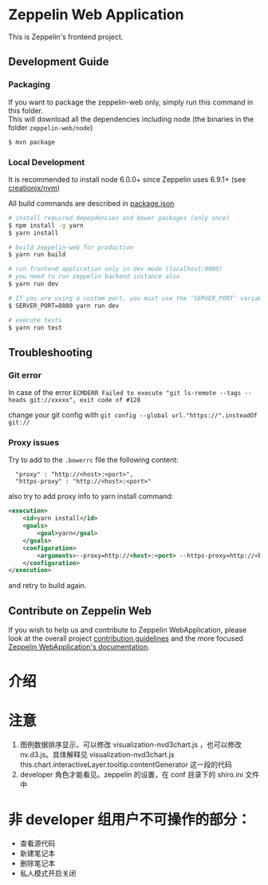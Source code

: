 # Zeppelin Web Application

This is Zeppelin's frontend project.

## Development Guide

### Packaging

If you want to package the zeppelin-web only, simply run this command in this folder.<br>
This will download all the dependencies including node (the binaries in the folder `zeppelin-web/node`)

```
$ mvn package
```

### Local Development

It is recommended to install node 6.0.0+ since Zeppelin uses 6.9.1+ (see [creationix/nvm](https://github.com/creationix/nvm))

All build commands are described in [package.json](./package.json)

```sh
# install required depepdencies and bower packages (only once)
$ npm install -g yarn
$ yarn install

# build zeppelin-web for production
$ yarn run build

# run frontend application only in dev mode (localhost:9000)
# you need to run zeppelin backend instance also
$ yarn run dev

# If you are using a custom port, you must use the 'SERVER_PORT' variable to run the web application development mode
$ SERVER_PORT=8080 yarn run dev

# execute tests
$ yarn run test
```

## Troubleshooting

### Git error

In case of the error `ECMDERR Failed to execute "git ls-remote --tags --heads git://xxxxx", exit code of #128`

change your git config with `git config --global url."https://".insteadOf git://`

### Proxy issues

Try to add to the `.bowerrc` file the following content:

```
  "proxy" : "http://<host>:<port>",
  "https-proxy" : "http://<host>:<port>"
```

also try to add proxy info to yarn install command:

```xml
<execution>
    <id>yarn install</id>
    <goals>
        <goal>yarn</goal>
    </goals>
    <configuration>
        <arguments>--proxy=http://<host>:<port> --https-proxy=http://<host>:<port></arguments>
    </configuration>
</execution>
```

and retry to build again.

## Contribute on Zeppelin Web

If you wish to help us and contribute to Zeppelin WebApplication, please look at the overall project [contribution guidelines](https://zeppelin.apache.org/contribution/contributions.html) and the more focused [Zeppelin WebApplication's documentation](https://zeppelin.apache.org/contribution/webapplication.html).

# 介绍

# 注意

1. 图例数据排序显示，可以修改 visualization-nvd3chart.js ，也可以修改 nv.d3.js。具体解释见 visualization-nvd3chart.js this.chart.interactiveLayer.tooltip.contentGenerator 这一段的代码
2. developer 角色才能看见。zeppelin 的设置，在 conf 目录下的 shiro.ini 文件中

# 非 developer 组用户不可操作的部分：

- 查看源代码
- 新建笔记本
- 删除笔记本
- 私人模式开启关闭
